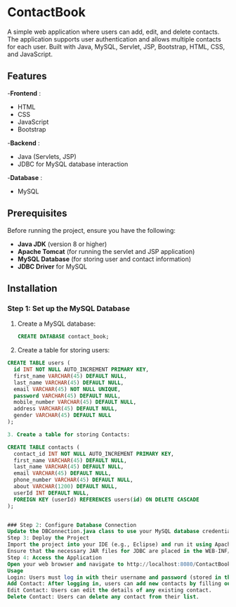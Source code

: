 # ContactBook

A simple web application where users can add, edit, and delete contacts. The application supports user authentication and allows multiple contacts for each user. Built with Java, MySQL, Servlet, JSP, Bootstrap, HTML, CSS, and JavaScript.

## Features

-**Frontend** :
 - HTML
  - CSS
  - JavaScript
  - Bootstrap

  -**Backend** :
  - Java (Servlets, JSP)
  - JDBC for MySQL database interaction
    
  -**Database** :
  - MySQL

## Prerequisites

Before running the project, ensure you have the following:

- **Java JDK** (version 8 or higher)
- **Apache Tomcat** (for running the servlet and JSP application)
- **MySQL Database** (for storing user and contact information)
- **JDBC Driver** for MySQL

## Installation

### Step 1: Set up the MySQL Database

1. Create a MySQL database:

   ```sql
   CREATE DATABASE contact_book;

2. Create a table for storing users:

  ```sql
  CREATE TABLE users (
    id INT NOT NULL AUTO_INCREMENT PRIMARY KEY,
    first_name VARCHAR(45) DEFAULT NULL,
    last_name VARCHAR(45) DEFAULT NULL,
    email VARCHAR(45) NOT NULL UNIQUE,
    password VARCHAR(45) DEFAULT NULL,
    mobile_number VARCHAR(45) DEFAULT NULL,
    address VARCHAR(45) DEFAULT NULL,
    gender VARCHAR(45) DEFAULT NULL
);

3. Create a table for storing Contacts:
  
  CREATE TABLE contacts (
    contact_id INT NOT NULL AUTO_INCREMENT PRIMARY KEY,
    first_name VARCHAR(45) DEFAULT NULL,
    last_name VARCHAR(45) DEFAULT NULL,
    email VARCHAR(45) DEFAULT NULL,
    phone_number VARCHAR(45) DEFAULT NULL,
    about VARCHAR(1200) DEFAULT NULL,
    userId INT DEFAULT NULL,
    FOREIGN KEY (userId) REFERENCES users(id) ON DELETE CASCADE
);


### Step 2: Configure Database Connection
Update the DBConnection.java class to use your MySQL database credentials (username, password, and database URL).
Step 3: Deploy the Project
Import the project into your IDE (e.g., Eclipse) and run it using Apache Tomcat.
Ensure that the necessary JAR files for JDBC are placed in the WEB-INF/lib folder.
Step 4: Access the Application
Open your web browser and navigate to http://localhost:8080/ContactBook/.
Usage
Login: Users must log in with their username and password (stored in the users table).
Add Contact: After logging in, users can add new contacts by filling out a form.
Edit Contact: Users can edit the details of any existing contact.
Delete Contact: Users can delete any contact from their list.



